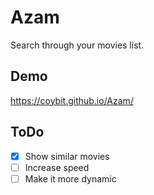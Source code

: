 # Azam

Search through your movies list.

## Demo
https://coybit.github.io/Azam/

## ToDo
- [X] Show similar movies
- [ ] Increase speed
- [ ] Make it more dynamic
